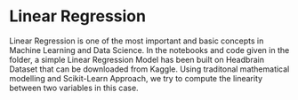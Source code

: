 # Linear Regression 

Linear Regression is one of the most important and basic concepts in Machine Learning and Data Science. In the notebooks and code given in
the folder, a simple Linear Regression Model has been built on Headbrain Dataset that can be downloaded from Kaggle. Using traditonal mathematical 
modelling and Scikit-Learn Approach, we try to compute the linearity between two variables in this case. 
